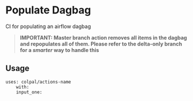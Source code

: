 # Populate Dagbag

CI for populating an airflow dagbag

> **IMPORTANT: Master branch action removes all items in the dagbag and repopulates all of them. Please refer to the delta-only branch for a *smarter* way to handle this**

## Usage

```ylm
uses: colpal/actions-name
    with: 
    input_one: 
```
